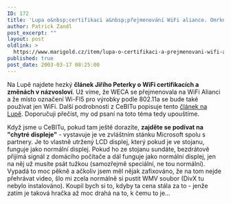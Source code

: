 ```yaml
---
ID: 172
title: 'Lupa o&nbsp;certifikaci a&nbsp;přejmenování WiFi aliance. Omrkněte chytré displeje na CeBITu.'
author: Patrick Zandl
post_excerpt: ""
layout: post
oldlink: >
  https://www.marigold.cz/item/lupa-o-certifikaci-a-prejmenovani-wifi-aliance-omrknete-chytre-displeje-na-cebitu
published: true
post_date: 2003-03-17 08:25:00
---
```

<p>
Na Lupě najdete hezký <STRONG>článek Jiřího Peterky o WiFi certifikacích a změnách v názvosloví</STRONG>. Už víme, že WECA se přejmenovala na WiFi Alianci a že místo označení Wi-FI5 pro výrobky podle 802.11a se bude také používat jen WiFi. Další podrobnosti z CeBITu popisuje tento <A href="http://www.lupa.cz/clanek.php3?show=2752" target=_blank>článek na Lupě</A>. Doporučuji přečíst, my od psaní na toto téma tedy upouštíme. </p>

<p>
Když jsme u CeBITu, pokud tam ještě dorazíte, <STRONG>zajděte se podívat na "chytré displeje"</STRONG> - vystavuje je ve zvláštním stánku Microsoft spolu s partnery. Je to vlastně utržený LCD displej, který pokud je ve stojanu, funguje jako normální displej. Pokud ho ze stojanu sundáte, bezdrátově přijímá signál z domácího počítače a dál funguje jako normální displej, jen na něj už musíte psát tužkou (samozřejmě speciální, ne tou normální). Vypadá to moc pěkně a ačkoliv jsem měl nějak zafixováno, že na tom nejde přehrávat video, šlo mi zcela normálně si pustit WMV soubor (DivX tu nebylo instalováno). Koupil bych si to, kdyby ta cena stála za to - jenže zatím je taková hračka až moc drahá na to, k čemu to je...</p>
